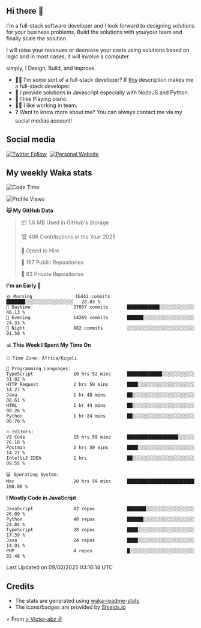 ## Hi there 👋
I'm a full-stack software developer and I look forward to designing solutions for your business problems, Build the solutions with you/your team and finally scale the solution.

I will raise your revenues or decrease your costs using solutions based on logic and in most cases, it will involve a computer.

simply, I Design, Build, and Improve.

- 👨‍💻 I'm some sort of a full-stack developer? If [this](https://www.w3schools.com/whatis/whatis_fullstack.asp) description makes me a full-stack developer.
- 🌱 I provide solutions in Javascript especially with NodeJS and Python. 
- 🎹 I like Playing piano.
- 👯‍♀️ I like working in team.
- ❓ Want to know more about me? You can always contact me via my social medias account!

## Social media
[![Twitter Follow](https://img.shields.io/twitter/follow/vicky_abz?color=%231DA1F2&label=Twitter&style=for-the-badge&logo=twitter&logoColor=ffffff)](https://twitter.com/vicky_abz)
‎‎ [![Personal Website](https://img.shields.io/static/v1?label=visit&message=victor-abz.com&color=%235F021F&style=for-the-badge)](https://victor-abz.com/)

## My weekly Waka stats
<!--START_SECTION:waka-->
![Code Time](http://img.shields.io/badge/Code%20Time-1%2C107%20hrs%2028%20mins-blue)

![Profile Views](http://img.shields.io/badge/Profile%20Views-0-blue)

**🐱 My GitHub Data** 

> 📦 1.6 MB Used in GitHub's Storage 
 > 
> 🏆 406 Contributions in the Year 2025
 > 
> 💼 Opted to Hire
 > 
> 📜 167 Public Repositories 
 > 
> 🔑 63 Private Repositories 
 > 
**I'm an Early 🐤** 

```text
🌞 Morning                16442 commits       ███████░░░░░░░░░░░░░░░░░░   28.03 % 
🌆 Daytime                27057 commits       ████████████░░░░░░░░░░░░░   46.13 % 
🌃 Evening                14269 commits       ██████░░░░░░░░░░░░░░░░░░░   24.33 % 
🌙 Night                  882 commits         ░░░░░░░░░░░░░░░░░░░░░░░░░   01.50 % 
```


📊 **This Week I Spent My Time On** 

```text
🕑︎ Time Zone: Africa/Kigali

💬 Programming Languages: 
TypeScript               10 hrs 52 mins      █████████████░░░░░░░░░░░░   51.82 % 
HTTP Request             2 hrs 59 mins       ████░░░░░░░░░░░░░░░░░░░░░   14.27 % 
Java                     1 hr 48 mins        ██░░░░░░░░░░░░░░░░░░░░░░░   08.61 % 
HTML                     1 hr 44 mins        ██░░░░░░░░░░░░░░░░░░░░░░░   08.26 % 
Python                   1 hr 24 mins        ██░░░░░░░░░░░░░░░░░░░░░░░   06.70 % 

🔥 Editors: 
VS Code                  15 hrs 59 mins      ███████████████████░░░░░░   76.18 % 
Postman                  2 hrs 59 mins       ████░░░░░░░░░░░░░░░░░░░░░   14.27 % 
IntelliJ IDEA            2 hrs               ██░░░░░░░░░░░░░░░░░░░░░░░   09.55 % 

💻 Operating System: 
Mac                      20 hrs 59 mins      █████████████████████████   100.00 % 
```

**I Mostly Code in JavaScript** 

```text
JavaScript               42 repos            ███████░░░░░░░░░░░░░░░░░░   26.09 % 
Python                   40 repos            ██████░░░░░░░░░░░░░░░░░░░   24.84 % 
TypeScript               28 repos            ████░░░░░░░░░░░░░░░░░░░░░   17.39 % 
Java                     24 repos            ████░░░░░░░░░░░░░░░░░░░░░   14.91 % 
PHP                      4 repos             █░░░░░░░░░░░░░░░░░░░░░░░░   02.48 % 
```




 Last Updated on 09/02/2025 03:16:14 UTC
<!--END_SECTION:waka-->

## Credits
- The stats are generated using [waka-readme-stats](https://github.com/anmol098/waka-readme-stats)
- The icons/badges are provided by [Shields.io](https://shields.io/)

⭐️ From [> Victor-abz ✌](https://victor-abz.com/)
